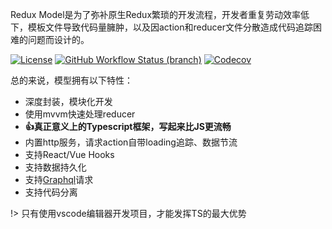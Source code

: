 Redux Model是为了弥补原生Redux繁琐的开发流程，开发者重复劳动效率低下，模板文件导致代码量臃肿，以及因action和reducer文件分散造成代码追踪困难的问题而设计的。

[![License](https://img.shields.io/github/license/redux-model/redux-model)](https://github.com/redux-model/redux-model/blob/master/LICENSE)
[![GitHub Workflow Status (branch)](https://img.shields.io/github/workflow/status/redux-model/redux-model/CI/master)](https://github.com/redux-model/redux-model/actions)
[![Codecov](https://img.shields.io/codecov/c/github/redux-model/redux-model)](https://codecov.io/gh/redux-model/redux-model)

总的来说，模型拥有以下特性：

* 深度封装，模块化开发
* 使用mvvm快速处理reducer
* **👍真正意义上的Typescript框架，写起来比JS更流畅**
* 内置http服务，请求action自带loading追踪、数据节流
* 支持React/Vue Hooks
* 支持数据持久化
* 支持[Graphql](https://github.com/redux-model/graphql)请求
* 支持代码分离

!> 只有使用vscode编辑器开发项目，才能发挥TS的最大优势
